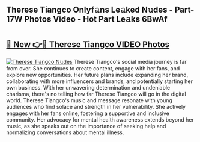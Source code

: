 ## Therese Tiangco Onlyf𝚊ns Le𝚊ked N𝚞des - Part-17W Photos Video - Hot Part Le𝚊ks 6BwAf

# <h2><a href="http://ac50748.deff.icu/?id=Therese+Tiangco">🔗 New 👉🔴 Therese Tiangco VIDEO Photos</a></h2>

[![Therese Tiangco N𝚞des](https://i.imgur.com/rIISA9y.gif)](http://ac50748.deff.icu/?id=Therese+Tiangco)
Therese Tiangco's social media journey is far from over. She continues to create content, engage with her fans, and explore new opportunities. Her future plans include expanding her brand, collaborating with more influencers and brands, and potentially starting her own business. With her unwavering determination and undeniable charisma, there's no telling how far Therese Tiangco will go in the digital world. Therese Tiangco's music and message resonate with young audiences who find solace and strength in her vulnerability. She actively engages with her fans online, fostering a supportive and inclusive community. Her advocacy for mental health awareness extends beyond her music, as she speaks out on the importance of seeking help and normalizing conversations about mental illness.
